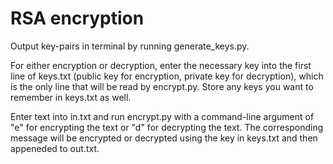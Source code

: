 # RSA encryption

Output key-pairs in terminal by running generate_keys.py.

For either encryption or decryption, enter the necessary key into the first line of keys.txt (public key for encryption, private key for decryption), which is the only line that will be read by encrypt.py. Store any keys you want to remember in keys.txt as well. 

Enter text into in.txt and run encrypt.py with a command-line argument of "e" for encrypting the text or "d" for decrypting the text. The corresponding message will be encrypted or decrypted using the key in keys.txt and then appeneded to out.txt.

